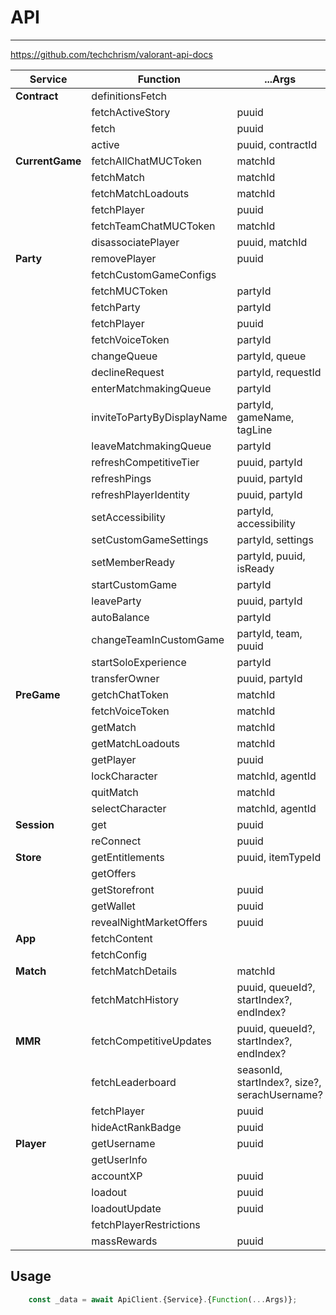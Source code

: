 # API

-----------

<https://github.com/techchrism/valorant-api-docs>

| Service         | Function                   | ...Args                                       |
| --------------- | -------------------------- | --------------------------------------------- |
| **Contract**    | definitionsFetch           |                                               |
|                 | fetchActiveStory           | puuid                                         |
|                 | fetch                      | puuid                                         |
|                 | active                     | puuid, contractId                             |
| **CurrentGame** | fetchAllChatMUCToken       | matchId                                       |
|                 | fetchMatch                 | matchId                                       |
|                 | fetchMatchLoadouts         | matchId                                       |
|                 | fetchPlayer                | puuid                                         |
|                 | fetchTeamChatMUCToken      | matchId                                       |
|                 | disassociatePlayer         | puuid, matchId                                |
| **Party**       | removePlayer               | puuid                                         |
|                 | fetchCustomGameConfigs     |                                               |
|                 | fetchMUCToken              | partyId                                       |
|                 | fetchParty                 | partyId                                       |
|                 | fetchPlayer                | puuid                                         |
|                 | fetchVoiceToken            | partyId                                       |
|                 | changeQueue                | partyId, queue                                |
|                 | declineRequest             | partyId, requestId                            |
|                 | enterMatchmakingQueue      | partyId                                       |
|                 | inviteToPartyByDisplayName | partyId, gameName, tagLine                    |
|                 | leaveMatchmakingQueue      | partyId                                       |
|                 | refreshCompetitiveTier     | puuid, partyId                                |
|                 | refreshPings               | puuid, partyId                                |
|                 | refreshPlayerIdentity      | puuid, partyId                                |
|                 | setAccessibility           | partyId, accessibility                        |
|                 | setCustomGameSettings      | partyId, settings                             |
|                 | setMemberReady             | partyId, puuid, isReady                       |
|                 | startCustomGame            | partyId                                       |
|                 | leaveParty                 | puuid, partyId                                |
|                 | autoBalance                | partyId                                       |
|                 | changeTeamInCustomGame     | partyId, team, puuid                          |
|                 | startSoloExperience        | partyId                                       |
|                 | transferOwner              | puuid, partyId                                |
| **PreGame**     | getchChatToken             | matchId                                       |
|                 | fetchVoiceToken            | matchId                                       |
|                 | getMatch                   | matchId                                       |
|                 | getMatchLoadouts           | matchId                                       |
|                 | getPlayer                  | puuid                                         |
|                 | lockCharacter              | matchId, agentId                              |
|                 | quitMatch                  | matchId                                       |
|                 | selectCharacter            | matchId, agentId                              |
| **Session**     | get                        | puuid                                         |
|                 | reConnect                  | puuid                                         |
| **Store**       | getEntitlements            | puuid, itemTypeId                             |
|                 | getOffers                  |                                               |
|                 | getStorefront              | puuid                                         |
|                 | getWallet                  | puuid                                         |
|                 | revealNightMarketOffers    | puuid                                         |
| **App**         | fetchContent               |                                               |
|                 | fetchConfig                |                                               |
| **Match**       | fetchMatchDetails          | matchId                                       |
|                 | fetchMatchHistory          | puuid, queueId?, startIndex?, endIndex?       |
| **MMR**         | fetchCompetitiveUpdates    | puuid, queueId?, startIndex?, endIndex?       |
|                 | fetchLeaderboard           | seasonId, startIndex?, size?, serachUsername? |
|                 | fetchPlayer                | puuid                                         |
|                 | hideActRankBadge           | puuid                                         |
| **Player**      | getUsername                | puuid                                         |
|                 | getUserInfo                |                                               |
|                 | accountXP                  | puuid                                         |
|                 | loadout                    | puuid                                         |
|                 | loadoutUpdate              | puuid                                         |
|                 | fetchPlayerRestrictions    |                                               |
|                 | massRewards                | puuid                                         |

## Usage

```typescript
    const _data = await ApiClient.{Service}.{Function(...Args)};
```